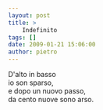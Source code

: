 ```yaml
---
layout: post
title: >
    Indefinito
tags: []
date: 2009-01-21 15:06:00
author: pietro
---
```

D'alto in basso<br/>io son sparso,<br/>e dopo un nuovo passo,<br/>da cento nuove sono arso.

